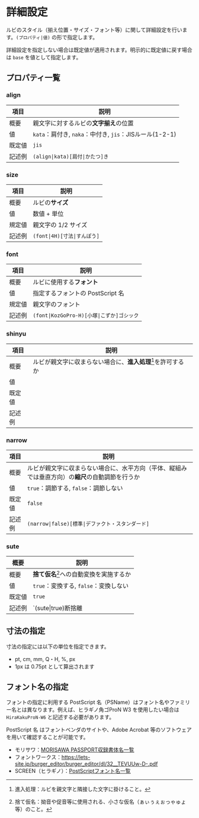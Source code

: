 # 詳細設定
ルビのスタイル（揃え位置・サイズ・フォント等）に関して詳細設定を行います。`(プロパティ|値)` の形で指定します。  

詳細設定を指定しない場合は既定値が適用されます。明示的に既定値に戻す場合は `base` を値として指定します。

## プロパティ一覧

### align

|項目|説明|
|---|---|
|概要|親文字に対するルビの**文字揃え**の位置|
|値|`kata`：肩付き, `naka`：中付き, `jis`：JISルール(1-2-1)|
|既定値|`jis`|
|記述例|`(align\|kata)[肩付\|かたつ]き`|

### size

|項目|説明|
|---|---|
|概要|ルビの**サイズ**|
|値|数値 + 単位|
|規定値|親文字の 1/2 サイズ|
|記述例|`(font\|4H)[寸法\|すんぽう]`|

### font

|項目|説明|
|---|---|
|概要|ルビに使用する**フォント**|
|値|指定するフォントの PostScript 名|
|規定値|親文字のフォント|
|記述例|`(font\|KozGoPro-H)[小塚\|こずか]ゴシック`|

### shinyu

|項目|説明|
|---|---|
|概要|ルビが親文字に収まらない場合に、**進入処理**[^shinyu]を許可するか|
|値||
|既定値||
|記述例||

### narrow

|項目|説明|
|---|---|
|概要|ルビが親文字に収まらない場合に、水平方向（平体、縦組みでは垂直方向）の**縮尺**の自動調節を行うか|
|値|`true`：調節する, `false`：調節しない|
|既定値|`false`|
|記述例|`(narrow\|false)[標準\|デファクト・スタンダード]`|

### sute

|概要|説明|
|---|---|
|概要|**捨て仮名**[^sutegana]への自動変換を実施するか|
|値|`true`：変換する, `false`：変換しない|
|既定値|`true`|
|記述例|`(sute\|true)断捨離|だんしゃり]`|

## 寸法の指定
寸法の指定には以下の単位を指定できます。
- pt, cm, mm, Q・H, %, px
- 1px は 0.75pt として算出されます

## フォント名の指定
フォントの指定に利用する PostScript 名（PSName）はフォント名やファミリー名とは異なります。例えば、ヒラギノ角ゴProN W3 を使用したい場合は `HiraKakuProN-W6` と記述する必要があります。

PostScript 名 はフォントベンダのサイトや、Adobe Acrobat 等のソフトウェアを用いて確認することが可能です。

- モリサワ：[MORISAWA PASSPORT収録書体名一覧](https://www.morisawa.co.jp/support/download/3697)
- フォントワークス：https://lets-site.jp/burger_editor/burger_editor/dl/32__TEVUUw-D-.pdf
- SCREEN（ヒラギノ）：[PostScriptフォント名一覧](https://www.screen.co.jp/ga_product/sento/support/QA/ss_psname.html)

[^shinyu]: 進入処理：ルビを親文字と隣接した文字に掛けること。
[^sutegana]: 捨て仮名：拗音や促音等に使用される、小さな仮名（ぁぃぅぇぉっゃゅょ等）のこと。